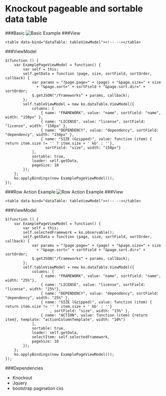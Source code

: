Knockout pageable and sortable data table
=============================

###Basic
![Basic Example](https://raw.github.com/labory/knockout-bootstrap-sortable-data-table/master/assets/basic-example.png)
###View

    <table data-bind="dataTable: tableViewModel"><!-- --></table>

###ViewModel

    $(function () {
        var ExamplePageViewModel = function() {
            var self = this;
            self.getData = function (page, size, sortField, sortOrder, callback) {
                var params = "?page.page=" + (page) + "&page.size=" + size
                  + "&page.sort=" + sortField + "&page.sort.dir=" + sortOrder;
                $.getJSON("/frameworks" + params, callback);
            };
            self.tableViewModel = new ko.dataTable.ViewModel({
                columns: [
                    { name: "FRAMEWORK", value: "name", sortField: "name", width: "150px" },
                    { name: "LICENSE", value: "license", sortField: "license", width: "150px" },
                    { name: "DEPENDENCY", value: "dependency", sortField: "dependency", width: "150px" },
                    { name: "SIZE (Gzipped)", value: function (item) { return item.size != '' ? item.size + ' kb' : ''},
                      sortField: "size", width: "150px"}
                ],
                sortable: true,
                loader: self.getData,
                pageSize: 10
            });
        };
        ko.applyBindings(new ExamplePageViewModel());
    });

###Row Action Example
![Row Action Example](https://raw.github.com/labory/knockout-bootstrap-sortable-data-table/master/assets/data-row-action-example.png)
###View

    <table data-bind="dataTable: tableViewModel"><!-- --></table>

###ViewModel

    $(function () {
        var ExamplePageViewModel = function() {
            var self = this;
            self.selectedFramework = ko.observable();
            self.getData = function (page, size, sortField, sortOrder, callback) {
                var params = "?page.page=" + (page) + "&page.size=" + size
                  + "&page.sort=" + sortField + "&page.sort.dir=" + sortOrder;
                $.getJSON("/frameworks" + params, callback);
            };
            self.tableViewModel = new ko.dataTable.ViewModel({
                columns: [
                    { name: "FRAMEWORK", value: "name", sortField: "name", width: "25%"},
                    { name: "LICENSE", value: "license", sortField: "license", width: "25%"},
                    { name: "DEPENDENCY", value: "dependency", sortField: "dependency", width: "25%" },
                    { name: "SIZE (Gzipped)", value: function (item) { return item.size != '' ? item.size + ' kb' : ''}
                        , sortField: "size", width: "15%" },
                    { name: "ACTION", value: function (item) {return item}, template: "actionColumnTemplate", width: "10%"}
                ],
                sortable: true,
                loader: self.getData,
                selectItem: self.selectedFramework,
                pageSize: 10
            });
        };
        ko.applyBindings(new ExamplePageViewModel());
    });

    
###Dependencies
  * Knockout
  * Jquery
  * bootstrap pagination css
